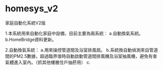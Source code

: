 # homesys_v2
家庭自動化系統V2版

1.本系統用來自動化家庭中設備，目前主要為兩系統：
  a.自動換氣系統。
  b.HomeBridge資料更新。

2.自動換氣系統：
  a.用來操控管道間及浴室排風扇。
  b.系統換自動偵測來自管道間的PM2.5數據，超過臨界值時自動啟動管道間排風機及浴室抽風機，避免有害氣體進入室內。（抓其他樓層住戶抽菸用）
  c.
  
